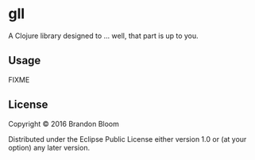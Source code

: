 # gll

A Clojure library designed to ... well, that part is up to you.

## Usage

FIXME

## License

Copyright © 2016 Brandon Bloom

Distributed under the Eclipse Public License either version 1.0 or (at
your option) any later version.
